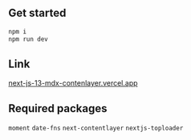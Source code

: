 
## Get started

```bash
npm i
npm run dev
```

## Link
[next-js-13-mdx-contenlayer.vercel.app](https://next-js-13-mdx-contenlayer.vercel.app/)

## Required packages 
`moment`
`date-fns`
`next-contentlayer`
`nextjs-toploader`

